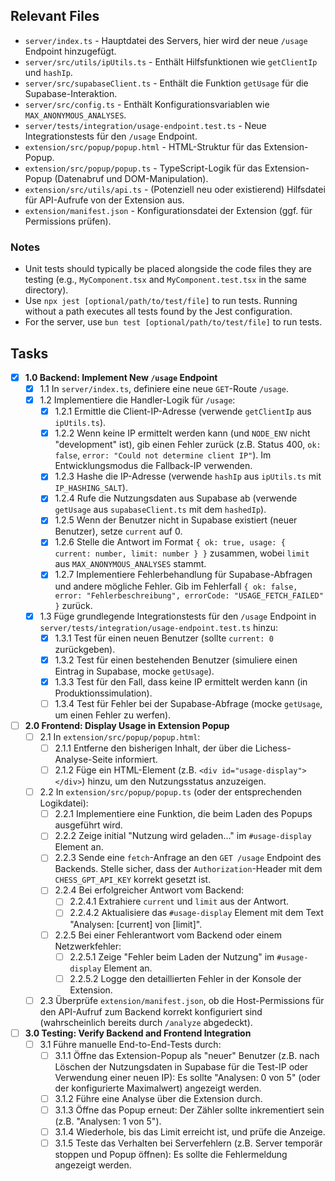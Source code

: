 ## Relevant Files

- `server/index.ts` - Hauptdatei des Servers, hier wird der neue `/usage` Endpoint hinzugefügt.
- `server/src/utils/ipUtils.ts` - Enthält Hilfsfunktionen wie `getClientIp` und `hashIp`.
- `server/src/supabaseClient.ts` - Enthält die Funktion `getUsage` für die Supabase-Interaktion.
- `server/src/config.ts` - Enthält Konfigurationsvariablen wie `MAX_ANONYMOUS_ANALYSES`.
- `server/tests/integration/usage-endpoint.test.ts` - Neue Integrationstests für den `/usage` Endpoint.
- `extension/src/popup/popup.html` - HTML-Struktur für das Extension-Popup.
- `extension/src/popup/popup.ts` - TypeScript-Logik für das Extension-Popup (Datenabruf und DOM-Manipulation).
- `extension/src/utils/api.ts` - (Potenziell neu oder existierend) Hilfsdatei für API-Aufrufe von der Extension aus.
- `extension/manifest.json` - Konfigurationsdatei der Extension (ggf. für Permissions prüfen).

### Notes

- Unit tests should typically be placed alongside the code files they are testing (e.g., `MyComponent.tsx` and `MyComponent.test.tsx` in the same directory).
- Use `npx jest [optional/path/to/test/file]` to run tests. Running without a path executes all tests found by the Jest configuration.
- For the server, use `bun test [optional/path/to/test/file]` to run tests.

## Tasks

- [x] **1.0 Backend: Implement New `/usage` Endpoint**
  - [x] 1.1 In `server/index.ts`, definiere eine neue `GET`-Route `/usage`.
  - [x] 1.2 Implementiere die Handler-Logik für `/usage`:
    - [x] 1.2.1 Ermittle die Client-IP-Adresse (verwende `getClientIp` aus `ipUtils.ts`).
    - [x] 1.2.2 Wenn keine IP ermittelt werden kann (und `NODE_ENV` nicht "development" ist), gib einen Fehler zurück (z.B. Status 400, `ok: false`, `error: "Could not determine client IP"`). Im Entwicklungsmodus die Fallback-IP verwenden.
    - [x] 1.2.3 Hashe die IP-Adresse (verwende `hashIp` aus `ipUtils.ts` mit `IP_HASHING_SALT`).
    - [x] 1.2.4 Rufe die Nutzungsdaten aus Supabase ab (verwende `getUsage` aus `supabaseClient.ts` mit dem `hashedIp`).
    - [x] 1.2.5 Wenn der Benutzer nicht in Supabase existiert (neuer Benutzer), setze `current` auf 0.
    - [x] 1.2.6 Stelle die Antwort im Format `{ ok: true, usage: { current: number, limit: number } }` zusammen, wobei `limit` aus `MAX_ANONYMOUS_ANALYSES` stammt.
    - [x] 1.2.7 Implementiere Fehlerbehandlung für Supabase-Abfragen und andere mögliche Fehler. Gib im Fehlerfall `{ ok: false, error: "Fehlerbeschreibung", errorCode: "USAGE_FETCH_FAILED" }` zurück.
  - [x] 1.3 Füge grundlegende Integrationstests für den `/usage` Endpoint in `server/tests/integration/usage-endpoint.test.ts` hinzu:
    - [x] 1.3.1 Test für einen neuen Benutzer (sollte `current: 0` zurückgeben).
    - [x] 1.3.2 Test für einen bestehenden Benutzer (simuliere einen Eintrag in Supabase, mocke `getUsage`).
    - [x] 1.3.3 Test für den Fall, dass keine IP ermittelt werden kann (in Produktionssimulation).
    - [ ] 1.3.4 Test für Fehler bei der Supabase-Abfrage (mocke `getUsage`, um einen Fehler zu werfen).

- [ ] **2.0 Frontend: Display Usage in Extension Popup**
  - [ ] 2.1 In `extension/src/popup/popup.html`:
    - [ ] 2.1.1 Entferne den bisherigen Inhalt, der über die Lichess-Analyse-Seite informiert.
    - [ ] 2.1.2 Füge ein HTML-Element (z.B. `<div id="usage-display"></div>`) hinzu, um den Nutzungsstatus anzuzeigen.
  - [ ] 2.2 In `extension/src/popup/popup.ts` (oder der entsprechenden Logikdatei):
    - [ ] 2.2.1 Implementiere eine Funktion, die beim Laden des Popups ausgeführt wird.
    - [ ] 2.2.2 Zeige initial "Nutzung wird geladen..." im `#usage-display` Element an.
    - [ ] 2.2.3 Sende eine `fetch`-Anfrage an den `GET /usage` Endpoint des Backends. Stelle sicher, dass der `Authorization`-Header mit dem `CHESS_GPT_API_KEY` korrekt gesetzt ist.
    - [ ] 2.2.4 Bei erfolgreicher Antwort vom Backend:
      - [ ] 2.2.4.1 Extrahiere `current` und `limit` aus der Antwort.
      - [ ] 2.2.4.2 Aktualisiere das `#usage-display` Element mit dem Text "Analysen: [current] von [limit]".
    - [ ] 2.2.5 Bei einer Fehlerantwort vom Backend oder einem Netzwerkfehler:
      - [ ] 2.2.5.1 Zeige "Fehler beim Laden der Nutzung" im `#usage-display` Element an.
      - [ ] 2.2.5.2 Logge den detaillierten Fehler in der Konsole der Extension.
  - [ ] 2.3 Überprüfe `extension/manifest.json`, ob die Host-Permissions für den API-Aufruf zum Backend korrekt konfiguriert sind (wahrscheinlich bereits durch `/analyze` abgedeckt).

- [ ] **3.0 Testing: Verify Backend and Frontend Integration**
  - [ ] 3.1 Führe manuelle End-to-End-Tests durch:
    - [ ] 3.1.1 Öffne das Extension-Popup als "neuer" Benutzer (z.B. nach Löschen der Nutzungsdaten in Supabase für die Test-IP oder Verwendung einer neuen IP): Es sollte "Analysen: 0 von 5" (oder der konfigurierte Maximalwert) angezeigt werden.
    - [ ] 3.1.2 Führe eine Analyse über die Extension durch.
    - [ ] 3.1.3 Öffne das Popup erneut: Der Zähler sollte inkrementiert sein (z.B. "Analysen: 1 von 5").
    - [ ] 3.1.4 Wiederhole, bis das Limit erreicht ist, und prüfe die Anzeige.
    - [ ] 3.1.5 Teste das Verhalten bei Serverfehlern (z.B. Server temporär stoppen und Popup öffnen): Es sollte die Fehlermeldung angezeigt werden.
